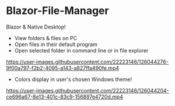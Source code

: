 # Blazor-File-Manager
Blazor &amp; Native Desktop!

- View folders & files on PC
- Open files in their default program
- Open selected folder in command line or in file explorer

https://user-images.githubusercontent.com/22223146/126044276-9f00a797-f2b2-4095-a143-a827ffa490fe.mp4

- Colors display in user's chosen Windows theme!

https://user-images.githubusercontent.com/22223146/126044204-ce696a67-8e13-401c-83c9-156897e4720d.mp4
